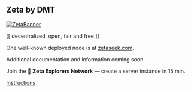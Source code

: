 ## Zeta by DMT

<a href="https://zetaseek.com">![ZetaBanner](https://github.com/uniqpath/info/raw/master/assets/img/zeta_banner.png)</a>

[[ decentralized, open, fair and free ]]

One well-known deployed node is at <a href="http://zetaseek.com/">zetaseek.com</a>.

Additional documentation and information coming soon.

Join the 🐠 <b>Zeta Explorers Network</b> — create a server instance in 15 min.

<a href="https://github.com/uniqpath/dmt">Instructions</a>
